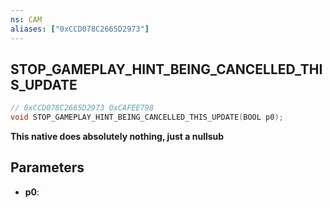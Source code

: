 ```yaml
---
ns: CAM
aliases: ["0xCCD078C2665D2973"]
---
```

## STOP_GAMEPLAY_HINT_BEING_CANCELLED_THIS_UPDATE

```c
// 0xCCD078C2665D2973 0xCAFEE798
void STOP_GAMEPLAY_HINT_BEING_CANCELLED_THIS_UPDATE(BOOL p0);
```

**This native does absolutely nothing, just a nullsub**

## Parameters
* **p0**: 

